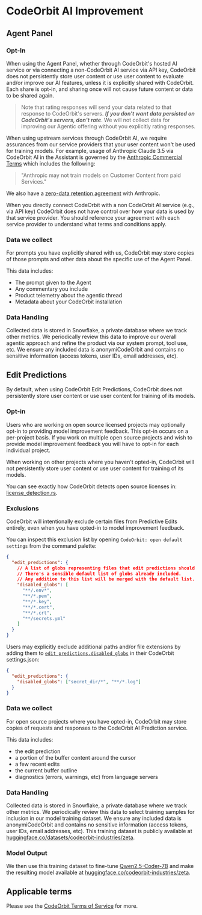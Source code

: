 # CodeOrbit AI Improvement

## Agent Panel

### Opt-In

When using the Agent Panel, whether through CodeOrbit's hosted AI service or via connecting a non-CodeOrbit AI service via API key, CodeOrbit does not persistently store user content or use user content to evaluate and/or improve our AI features, unless it is explicitly shared with CodeOrbit. Each share is opt-in, and sharing once will not cause future content or data to be shared again.

> Note that rating responses will send your data related to that response to CodeOrbit's servers.
> **_If you don't want data persisted on CodeOrbit's servers, don't rate_**. We will not collect data for improving our Agentic offering without you explicitly rating responses.

When using upstream services through CodeOrbit AI, we require assurances from our service providers that your user content won't be used for training models. For example, usage of Anthropic Claude 3.5 via CodeOrbit AI in the Assistant is governed by the [Anthropic Commercial Terms](https://www.anthropic.com/legal/commercial-terms) which includes the following:

> "Anthropic may not train models on Customer Content from paid Services."

We also have a [zero-data retention agreement](https://privacy.anthropic.com/en/articles/8956058-i-have-a-zero-data-retention-agreement-with-anthropic-what-products-does-it-apply-to) with Anthropic.

When you directly connect CodeOrbit with a non CodeOrbit AI service (e.g., via API key) CodeOrbit does not have control over how your data is used by that service provider.
You should reference your agreement with each service provider to understand what terms and conditions apply.

### Data we collect

For prompts you have explicitly shared with us, CodeOrbit may store copies of those prompts and other data about the specific use of the Agent Panel.

This data includes:

- The prompt given to the Agent
- Any commentary you include
- Product telemetry about the agentic thread
- Metadata about your CodeOrbit installation

### Data Handling

Collected data is stored in Snowflake, a private database where we track other metrics. We periodically review this data to improve our overall agentic approach and refine the product via our system prompt, tool use, etc. We ensure any included data is anonymiCodeOrbit and contains no sensitive information (access tokens, user IDs, email addresses, etc).

## Edit Predictions

By default, when using CodeOrbit Edit Predictions, CodeOrbit does not persistently store user content or use user content for training of its models.

### Opt-in

Users who are working on open source licensed projects may optionally opt-in to providing model improvement feedback. This opt-in occurs on a per-project basis. If you work on multiple open source projects and wish to provide model improvement feedback you will have to opt-in for each individual project.

When working on other projects where you haven't opted-in, CodeOrbit will not persistently store user content or use user content for training of its models.

You can see exactly how CodeOrbit detects open source licenses in: [license_detection.rs](https://github.com/codeorbit-industries/CodeOrbit/blob/main/crates/zeta/src/license_detection.rs).

### Exclusions

CodeOrbit will intentionally exclude certain files from Predictive Edits entirely, even when you have opted-in to model improvement feedback.

You can inspect this exclusion list by opening `CodeOrbit: open default settings` from the command palette:

```json
{
  "edit_predictions": {
    // A list of globs representing files that edit predictions should be disabled for.
    // There's a sensible default list of globs already included.
    // Any addition to this list will be merged with the default list.
    "disabled_globs": [
      "**/.env*",
      "**/*.pem",
      "**/*.key",
      "**/*.cert",
      "**/*.crt",
      "**/secrets.yml"
    ]
  }
}
```

Users may explicitly exclude additional paths and/or file extensions by adding them to [`edit_predictions.disabled_globs`](https://CodeOrbit.dev/docs/configuring-CodeOrbit#edit-predictions) in their CodeOrbit settings.json:

```json
{
  "edit_predictions": {
    "disabled_globs": ["secret_dir/*", "**/*.log"]
  }
}
```

### Data we collect

For open source projects where you have opted-in, CodeOrbit may store copies of requests and responses to the CodeOrbit AI Prediction service.

This data includes:

- the edit prediction
- a portion of the buffer content around the cursor
- a few recent edits
- the current buffer outline
- diagnostics (errors, warnings, etc) from language servers

### Data Handling

Collected data is stored in Snowflake, a private database where we track other metrics. We periodically review this data to select training samples for inclusion in our model training dataset. We ensure any included data is anonymiCodeOrbit and contains no sensitive information (access tokens, user IDs, email addresses, etc). This training dataset is publicly available at [huggingface.co/datasets/codeorbit-industries/zeta](https://huggingface.co/datasets/codeorbit-industries/zeta).

### Model Output

We then use this training dataset to fine-tune [Qwen2.5-Coder-7B](https://huggingface.co/Qwen/Qwen2.5-Coder-7B) and make the resulting model available at [huggingface.co/codeorbit-industries/zeta](https://huggingface.co/codeorbit-industries/zeta).

## Applicable terms

Please see the [CodeOrbit Terms of Service](https://codeorbit.dev/terms-of-service) for more.
